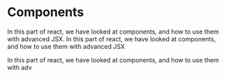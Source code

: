 # Components

In this part of react, we have looked at components, and how to use them with advanced JSX.
In this part of react, we have looked at components, and how to use them with advanced JSX


In this part of react, we have looked at components, and how to use them with adv